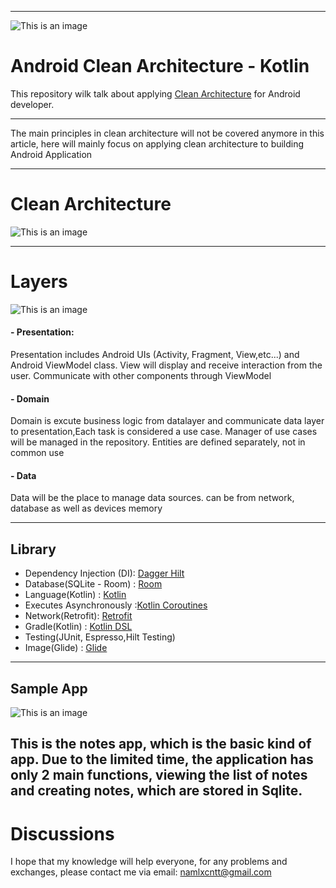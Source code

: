 ----------
![This is an image](https://github.com/namlxcntt/NoteApp/blob/main/images/android-clean.png?raw=true)

# Android Clean Architecture - Kotlin

This repository wilk talk about applying [Clean Architecture](https://blog.cleancoder.com/uncle-bob/2012/08/13/the-clean-architecture.html) for Android developer. 

--------

The main principles in clean architecture will not be covered anymore in this article, here will mainly focus on applying clean architecture to building Android Application

---
# Clean Architecture
![This is an image](https://github.com/namlxcntt/NoteApp/blob/main/images/CleanArchitechture.png?raw=true)


-----
# Layers
![This is an image](https://github.com/namlxcntt/NoteApp/blob/main/images/Untitled.drawio.png?raw=true)

#### - Presentation: 
Presentation includes Android UIs (Activity, Fragment, View,etc...) and Android ViewModel class. View will display and receive interaction from the user. Communicate with other components through ViewModel

#### - Domain
Domain is excute business logic from datalayer and communicate data layer to presentation,Each task is considered a use case. Manager of use cases will be managed in the repository. Entities are defined separately, not in common use

#### - Data
Data will be the place to manage data sources. can be from network, database as well as devices memory
 
 ---
## Library
- Dependency Injection (DI): [Dagger Hilt](https://blog.cleancoder.com/uncle-bob/2012/08/13/the-clean-architecture.html)
- Database(SQLite - Room) : [Room](https://developer.android.com/training/data-storage/room)
- Language(Kotlin) : [Kotlin](https://kotlinlang.org/)
- Executes Asynchronously :[Kotlin Coroutines](https://developer.android.com/kotlin/coroutines?gclid=CjwKCAiA4KaRBhBdEiwAZi1zzrfte38ccz4Cv6bj_OGNL4KpQMa9HyaiZhW7z-StHJ7DQjK1OjDnHhoCLYwQAvD_BwE&gclsrc=aw.ds)
- Network(Retrofit): [Retrofit]("https://square.github.io/retrofit/") 
- Gradle(Kotlin) : [Kotlin DSL](https://docs.gradle.org/current/userguide/kotlin_dsl.html)
- Testing(JUnit, Espresso,Hilt Testing)
- Image(Glide) : [Glide](https://github.com/bumptech/glide)
---
## Sample App
![This is an image](https://github.com/namlxcntt/NoteApp/blob/main/images/demo-app.gif?raw=true)


This is the notes app, which is the basic kind of app. Due to the limited time, the application has only 2 main functions, viewing the list of notes and creating notes, which are stored in Sqlite.
----
# Discussions
I hope that my knowledge will help everyone, for any problems and exchanges, please contact me via email: namlxcntt@gmail.com
